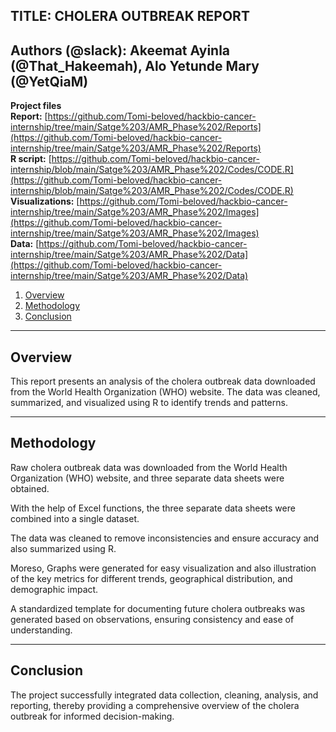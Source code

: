 ## **TITLE: CHOLERA OUTBREAK REPORT**

Authors (@slack): Akeemat Ayinla (@That_Hakeemah), Alo Yetunde Mary (@YetQiaM)
---
**Project files**  
**Report:** [https://github.com/Tomi-beloved/hackbio-cancer-internship/tree/main/Satge%203/AMR_Phase%202/Reports](https://github.com/Tomi-beloved/hackbio-cancer-internship/tree/main/Satge%203/AMR_Phase%202/Reports)  
**R script:** [https://github.com/Tomi-beloved/hackbio-cancer-internship/blob/main/Satge%203/AMR_Phase%202/Codes/CODE.R](https://github.com/Tomi-beloved/hackbio-cancer-internship/blob/main/Satge%203/AMR_Phase%202/Codes/CODE.R)  
**Visualizations:** [https://github.com/Tomi-beloved/hackbio-cancer-internship/tree/main/Satge%203/AMR_Phase%202/Images](https://github.com/Tomi-beloved/hackbio-cancer-internship/tree/main/Satge%203/AMR_Phase%202/Images)  
**Data:** [https://github.com/Tomi-beloved/hackbio-cancer-internship/tree/main/Satge%203/AMR_Phase%202/Data](https://github.com/Tomi-beloved/hackbio-cancer-internship/tree/main/Satge%203/AMR_Phase%202/Data)



1. [Overview](#overview)
2. [Methodology](#methodology)
3. [Conclusion](#conclusion)

---

## **Overview**

This report presents an analysis of the cholera outbreak data downloaded from the World Health Organization (WHO) website. The data was cleaned, summarized, and visualized using R to identify trends and patterns.

---

## **Methodology**

Raw cholera outbreak data was downloaded from the World Health Organization (WHO) website, and three separate data sheets were obtained.

With the help of Excel functions, the three separate data sheets were combined into a single dataset.

The data was cleaned to remove inconsistencies and ensure accuracy and also summarized using R.

Moreso, Graphs were generated for easy visualization and also illustration of the key metrics for different trends, geographical distribution, and demographic impact.

A standardized template for documenting future cholera outbreaks was generated based on observations, ensuring consistency and ease of understanding.

---

## **Conclusion**

The project successfully integrated data collection, cleaning, analysis, and reporting, thereby providing a comprehensive overview of the cholera outbreak for informed decision-making. 

